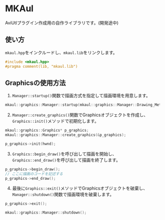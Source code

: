 # MKAul

AviUtlプラグイン作成用の自作ライブラリです。(開発途中)

## 使い方
`mkaul.hpp`をインクルードし、`mkaul.lib`をリンクします。  
```cpp
#include <mkaul.hpp>
#pragma comment(lib, "mkaul.lib")
```

## Graphicsの使用方法
1. `Manager::startup()`関数で描画方式を指定して描画環境を用意します。
```cpp
mkaul::graphics::Manager::startup(mkaul::graphics::Manager::Drawing_Method::Directx);
```

2. `Manager::create_graphics()`関数でGraphicsオブジェクトを作成し、`Graphics::init()`メソッドで初期化します。
```cpp
mkaul::graphics::Graphics* p_graphics;
mkaul::graphics::Manager::create_graphics(&p_graphics);

p_graphics->init(hwnd);
```

3. `Graphics::begin_draw()`を呼び出して描画を開始し、`Graphics::end_draw()`を呼び出して描画を終了します。
```cpp
p_graphics->begin_draw();
// ここに描画のコードを記述する
p_graphics->end_draw();
```

4. 最後に`Graphics::exit()`メソッドでGraphicsオブジェクトを破棄し、`Manager::shutdown()`関数で描画環境を破棄します。
```cpp
p_graphics->exit();

mkaul::graphics::Manager::shutdown();
```
